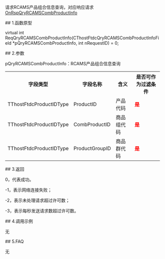 <p>请求RCAMS产品组合信息查询，对应响应请求<a href="../../CTHOSTFTDCTRADERAPI/ONRSPQRYRCAMSCOMBPRODUCTINFO/">OnRspQryRCAMSCombProductInfo</a></p>
<span class="anchor" id="656fceec-af5d-4cdf-89f3-20ae903b21fe"></span>
## 1.函数原型
<p>virtual int ReqQryRCAMSCombProductInfo(CThostFtdcQryRCAMSCombProductInfoField *pQryRCAMSCombProductInfo, int nRequestID) = 0;</p>
<span class="anchor" id="2d32f561-8d05-4b89-88c9-a878edba1831"></span>
## 2.参数
<p>pQryRCAMSCombProductInfo：RCAMS产品组合信息查询</p>
<table><tr><th style="TEXT-ALIGN: center;">字段类型</th><th style="TEXT-ALIGN: center;">字段名称</th><th style="TEXT-ALIGN: center;">含义</th><th style="TEXT-ALIGN: center;">是否可作为过滤条件</th></tr><tr><td style="TEXT-ALIGN: left;">TThostFtdcProductIDType</td>
<td style="TEXT-ALIGN: left;">ProductID</td>
<td style="TEXT-ALIGN: left;">产品代码</td>
<td style="TEXT-ALIGN: left;"><strong><font color="#FF0000">是</font></strong></td>
</tr>
<tr><td style="TEXT-ALIGN: left;">TThostFtdcProductIDType</td>
<td style="TEXT-ALIGN: left;">CombProductID</td>
<td style="TEXT-ALIGN: left;">商品组代码</td>
<td style="TEXT-ALIGN: left;"><strong><font color="#FF0000">是</font></strong></td>
</tr>
<tr><td style="TEXT-ALIGN: left;">TThostFtdcProductIDType</td>
<td style="TEXT-ALIGN: left;">ProductGroupID</td>
<td style="TEXT-ALIGN: left;">商品群代码</td>
<td style="TEXT-ALIGN: left;"><strong><font color="#FF0000">是</font></strong></td>
</tr>
</table>
<span class="anchor" id="8eb9784c-c33f-43ff-9831-ed4a93049ce5"></span>
## 3.返回
<p>0，代表成功。</p>
<p>-1，表示网络连接失败；</p>
<p>-2，表示未处理请求超过许可数；</p>
<p>-3，表示每秒发送请求数超过许可数。</p>
<span class="anchor" id="b779a690-baca-46f1-b986-f74cd8533241"></span>
## 4.调用示例
<p>无</p>
<span class="anchor" id="fb17c2da-c96f-49ed-a8b6-085db02b8ca5"></span>
## 5.FAQ
<p>无</p>
